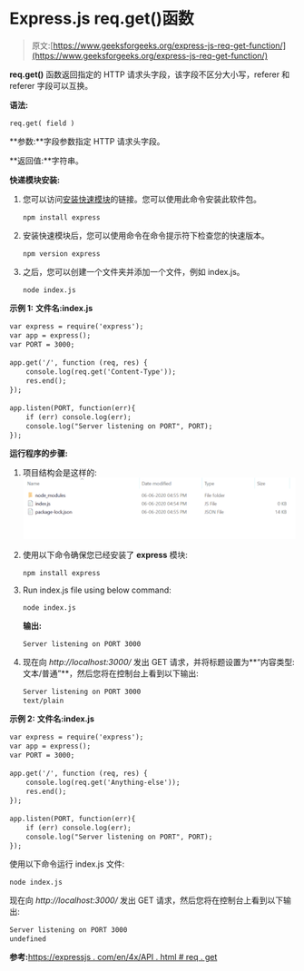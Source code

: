 # Express.js req.get()函数

> 原文:[https://www.geeksforgeeks.org/express-js-req-get-function/](https://www.geeksforgeeks.org/express-js-req-get-function/)

**req.get()** 函数返回指定的 HTTP 请求头字段，该字段不区分大小写，referer 和 referer 字段可以互换。

**语法:**

```
req.get( field )
```

**参数:**字段参数指定 HTTP 请求头字段。

**返回值:**字符串。

**快递模块安装:**

1.  您可以访问[安装快速模块](https://www.npmjs.com/package/express)的链接。您可以使用此命令安装此软件包。

    ```
    npm install express
    ```

2.  安装快速模块后，您可以使用命令在命令提示符下检查您的快速版本。

    ```
    npm version express
    ```

3.  之后，您可以创建一个文件夹并添加一个文件，例如 index.js。

    ```
    node index.js
    ```

**示例 1:** **文件名:index.js**

```
var express = require('express');
var app = express();
var PORT = 3000;

app.get('/', function (req, res) {
    console.log(req.get('Content-Type')); 
    res.end();
});

app.listen(PORT, function(err){
    if (err) console.log(err);
    console.log("Server listening on PORT", PORT);
});
```

**运行程序的步骤:**

1.  项目结构会是这样的:
    ![](img/3209d9b4369c180282a34be8070d7d6e.png)
2.  使用以下命令确保您已经安装了 **express** 模块:

    ```
    npm install express
    ```

3.  Run index.js file using below command:

    ```
    node index.js
    ```

    **输出:**

    ```
    Server listening on PORT 3000

    ```

4.  现在向 *http://localhost:3000/* 发出 GET 请求，并将标题设置为**“内容类型:文本/普通”**，然后您将在控制台上看到以下输出:

    ```
    Server listening on PORT 3000
    text/plain

    ```

**示例 2:** **文件名:index.js**

```
var express = require('express');
var app = express();
var PORT = 3000;

app.get('/', function (req, res) {
    console.log(req.get('Anything-else')); 
    res.end();
});

app.listen(PORT, function(err){
    if (err) console.log(err);
    console.log("Server listening on PORT", PORT);
});
```

使用以下命令运行 index.js 文件:

```
node index.js
```

现在向 *http://localhost:3000/* 发出 GET 请求，然后您将在控制台上看到以下输出:

```
Server listening on PORT 3000
undefined

```

**参考:**[https://expressjs . com/en/4x/API . html # req . get](https://expressjs.com/en/4x/api.html#req.get)